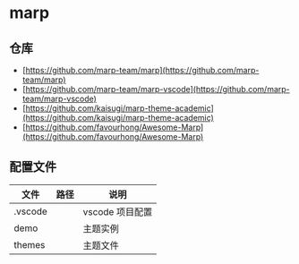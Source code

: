 # marp

## 仓库

- [https://github.com/marp-team/marp](https://github.com/marp-team/marp)
- [https://github.com/marp-team/marp-vscode](https://github.com/marp-team/marp-vscode)
- [https://github.com/kaisugi/marp-theme-academic](https://github.com/kaisugi/marp-theme-academic)
- [https://github.com/favourhong/Awesome-Marp](https://github.com/favourhong/Awesome-Marp)

## 配置文件

| 文件    | 路径 | 说明            |
| ------- | ---- | --------------- |
| .vscode |      | vscode 项目配置 |
| demo    |      | 主题实例        |
| themes  |      | 主题文件        |
